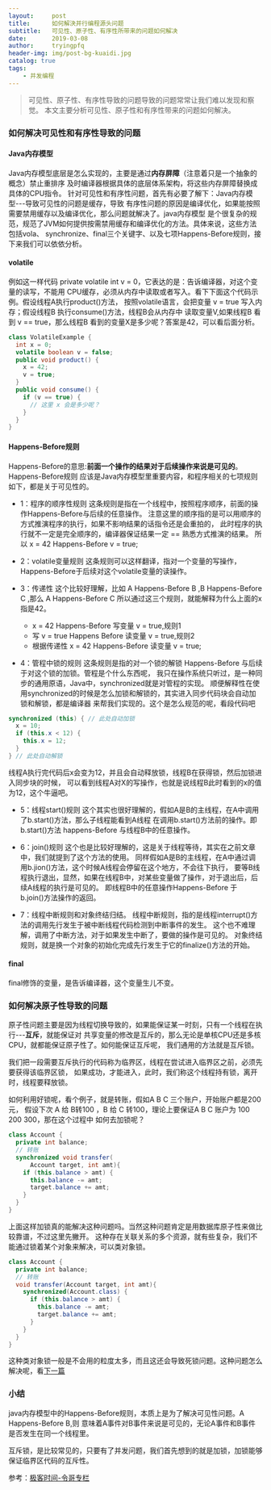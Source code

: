 ```yaml
---
layout:     post
title:      如何解決并行编程源头问题
subtitle:   可见性、原子性、有序性所带来的问题如何解决
date:       2019-03-08
author:     tryingpfq
header-img: img/post-bg-kuaidi.jpg
catalog: true
tags:
    - 并发编程
---
```


>可见性、原子性、有序性导致的问题导致的问题常常让我们难以发现和察觉。 
>本文主要分析可见性、原子性和有序性带来的问题如何解决。

### 如何解决可见性和有序性导致的问题

#### Java内存模型
Java内存模型底层是怎么实现的，主要是通过**内存屏障**（注意着只是一个抽象的概念）禁止重排序
及时编译器根据具体的底层体系架构，将这些内存屏障替换成具体的CPU指令。
针对可见性和有序性问题，首先有必要了解下：Java内存模型---导致可见性的问题是缓存，导致
有序性问题的原因是编译优化，如果能按照需要禁用缓存以及编译优化，那么问题就解决了。java内存模型
是个很复杂的规范，规范了JVM如何提供按需禁用缓存和编译优化的方法。具体来说，这些方法包括vola、
synchronize、final三个关键字、以及七项Happens-Before规则，接下来我们可以依依分析。

#### volatile
例如这一样代码 private volatile int v = 0，它表达的是：告诉编译器，对这个变量的读写，不能用
CPU缓存，必须从内存中读取或者写入。看下下面这个代码示例。假设线程A执行product()方法，
按照volatile语言，会把变量 v = true 写入内存；假设线程B 执行consume()方法，线程B会从内存中
读取变量V,如果线程B 看到 v == true，那么线程B 看到的变量X是多少呢？答案是42，可以看后面分析。

```java
class VolatileExample {
  int x = 0;
  volatile boolean v = false;
  public void product() {
    x = 42;
    v = true;
  }
  public void consume() {
    if (v == true) {
      // 这里 x 会是多少呢？
    }
  }
}

```
#### Happens-Before规则
Happens-Before的意思:**前面一个操作的结果对于后续操作来说是可见的**。Happens-Before规则
应该是Java内存模型里重要内容，和程序相关的七项规则如下，都是关于可见性的。

* 1：程序的顺序性规则
这条规则是指在一个线程中，按照程序顺序，前面的操作Happens-Before与后续的任意操作。
注意这里的顺序指的是可以用顺序的方式推演程序的执行，如果不影响结果的话指令还是会重拍的，
此时程序的执行就不一定是完全顺序的，编译器保证结果一定 == 熟悉方式推演的结果。
所以 x = 42 Happens-Before v = true;

* 2：volatile变量规则
这条规则可以这样翻译，指对一个变量的写操作，Happens-Before于后续对这个volatile变量的读操作。

* 3：传递性
  这个比较好理解，比如 A Happens-Before B ,B Happens-Before C ,那么 A Happens-Before C
  所以通过这三个规则，就能解释为什么上面的x指是42。
  * x = 42 Happens-Before 写变量 v = true,规则1
  * 写 v = true Happens Before 读变量 v = true,规则2
  * 根据传递性 x = 42 Happens-Before 读变量 v = true;

* 4：管程中锁的规则
这条规则是指的对一个锁的解锁 Happens-Before 与后续于对这个锁的加锁。管程是个什么东西呢，
我只在操作系统只听过，是一种同步的通用原语，Java中，synchronized就是对管程的实现。
顺便解释性在使用synchronized的时候是怎么加锁和解锁的，其实进入同步代码块会自动加锁和解锁，都是编译器
来帮我们实现的。这个是怎么规范的呢，看段代码吧

```java
synchronized (this) { // 此处自动加锁
  x = 10;
  if (this.x < 12) {
    this.x = 12; 
  }  
} // 此处自动解锁

```
线程A执行完代码后x会变为12，并且会自动释放锁，线程B在获得锁，然后加锁进入同步块的时候，
可以看到线程A对X的写操作，也就是说线程B此时看到的x的值为12，这个牛逼吧。

* 5：线程start()规则
这个其实也很好理解的，假如A是B的主线程，在A中调用了b.start()方法，那么子线程能看到A线程
在调用b.start()方法前的操作。即b.start()方法 happens-Before 与线程B中的任意操作。


* 6：join()规则
这个也是比较好理解的，这是关于线程等待，其实在之前文章中，我们就提到了这个方法的使用。
同样假如A是B的主线程，在A中通过调用b.jion()方法，这个时候A线程会停留在这个地方，不会往下执行，
要等B线程执行退出，显然，如果在线程B中，对某些变量做了操作，对于退出后，后续A线程的执行是可见的。
即线程B中的任意操作Happens-Before 于 b.join()方法操作的返回。

* 7：线程中断规则和对象终结归结。
线程中断规则，指的是线程interrupt()方法的调用先行发生于被中断线程代码检测到中断事件的发生。
这个也不难理解，调用了中断方法，对于如果发生中断了，要做的操作是可见的。
对象终结规则，就是换一个对象的初始化完成先行发生于它的finalize()方法的开始。

#### final
final修饰的变量，是告诉编译器，这个变量生儿不变。

### 如何解决原子性导致的问题
原子性问题主要是因为线程切换导致的，如果能保证某一时刻，只有一个线程在执行---**互斥**，就能保证对
共享变量的修改是互斥的，那么无论是单核CPU还是多核CPU，就都能保证原子性了。如何能保证互斥呢，
我们通用的方法就是互斥锁。

我们把一段需要互斥执行的代码称为临界区，线程在尝试进入临界区之前，必须先要获得该临界区锁，
如果成功，才能进入，此时，我们称这个线程持有锁，离开时，线程要释放锁。

如何利用好锁呢，看个例子，就是转账，假如A B C 三个账户，开始账户都是200元，
假设下次 A 给 B转100 ，B 给 C 转100，理论上要保证A B C 账户为 100 200 300，那在这个过程中
如何去加锁呢？
```java
class Account {
  private int balance;
  // 转账
  synchronized void transfer(
      Account target, int amt){
    if (this.balance > amt) {
      this.balance -= amt;
      target.balance += amt;
    }
  } 
}

```
上面这样加锁真的能解决这种问题吗。当然这种问题肯定是用数据库原子性来做比较靠谱，不过这里先撇开。
这种存在关联关系的多个资源，就有些复杂，我们不能通过锁着某个对象来解决，可以类对象锁。
```java
class Account {
  private int balance;
  // 转账
  void transfer(Account target, int amt){
    synchronized(Account.class) {
      if (this.balance > amt) {
        this.balance -= amt;
        target.balance += amt;
      }
    }
  } 
}

```

这种类对象锁一般是不会用的粒度太多，而且这还会导致死锁问题。这种问题怎么解决呢，看[下一篇](http://tryingpfq.top/2019/03/11/deadlock/)

### 小结
java内存模型中的Happens-Before规则，本质上是为了解决可见性问题。A Happens-Before B,则
意味着A事件对B事件来说是可见的，无论A事件和B事件是否发生在同一个线程里。

互斥锁，是比较常见的，只要有了并发问题，我们首先想到的就是加锁，加锁能够保证临界区代码的互斥性。

参考：[极客时间-令哥专栏](https://time.geekbang.org/column/article/84017)
